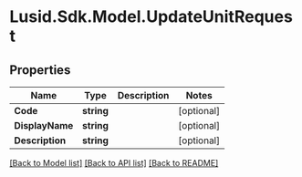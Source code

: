 # Lusid.Sdk.Model.UpdateUnitRequest

## Properties

Name | Type | Description | Notes
------------ | ------------- | ------------- | -------------
**Code** | **string** |  | [optional] 
**DisplayName** | **string** |  | [optional] 
**Description** | **string** |  | [optional] 

[[Back to Model list]](../README.md#documentation-for-models) [[Back to API list]](../README.md#documentation-for-api-endpoints) [[Back to README]](../README.md)

